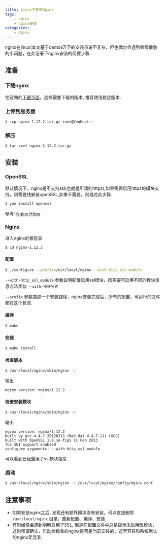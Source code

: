 ```yaml
---
title: Linux下安装Nginx
tags: 
    - nginx
    - nginx安装
categories: 
    - Nginx
---
```

nginx在linux(本文基于centos7)下的安装虽说不复杂，但也偶尔会遇到零零散散的小问题，在此记录下nginx安装的简要步骤.

## 准备

### 下载nginx
在官网的[下载页面](http://nginx.org/en/download.html)，选择需要下载的版本, 推荐使用稳定版本.

### 上传到服务器

``` bash
$ scp nginx-1.12.2.tar.gz root@YouHost:~
```

### 解压

``` bash
$ tar zxvf nginx-1.12.2.tar.gz
```

## 安装

### OpenSSL
默认情况下，nginx是不支持ssl(也就是所谓的https),如果需要启用https的模块支持，则需要线安装openSSL,如果不需要，则跳过此步骤.

``` bash
$ yum install openssl
```

参考: [Nginx Https](http://nginx.org/en/docs/http/ngx_http_ssl_module.html)

### Nginx
进入nginx的根目录

``` bash
$ cd nginx-1.12.2
```

#### 配置

``` bash
$ ./configure --prefix=/usr/local/nginx --with-http_ssl_module
```

`--with-http_ssl_module` 参数说明配置启用ssl模块，按需要可启用不同的模块信息方法类似 `--with-模块名称`

`--prefix` 参数描述一个安装路径，nginx安装完成后，所有的配置、可运行的文件都在这个目录.

#### 编译

``` bash
$ make
```

#### 安装

``` bash
$ make install
```

#### 检查版本

``` bash
$ /usr/local/nginx/sbin/nginx -v
```

输出
```
nginx version: nginx/1.12.2
```

#### 检查安装模块

``` bash
$ /usr/local/nginx/sbin/nginx -V
```

输出
```
nginx version: nginx/1.12.2
built by gcc 4.4.7 20120313 (Red Hat 4.4.7-11) (GCC)
built with OpenSSL 1.0.1e-fips 11 Feb 2013
TLS SNI support enabled
configure arguments: --with-http_ssl_module
```
可以看到已经启用了ssl模块信息

### 启动

``` bash
$ /usr/local/nginx/sbin/nginx -c /usr/local/nginx/config/nginx.conf
```

## 注意事项

* 如果安装nginx之后, 发现还有额外模块没有安装，可以直接删除 `/usr/local/nginx` 目录，重新配置、编译、安装.
* 有时经常会遇到明明启用了SSL, 但是在配置文件中总是提示未启用改模块，这时候请确认，启动参数重的nginx是否是当前安装的，这里容易和系统默认的nginx弄混淆.

